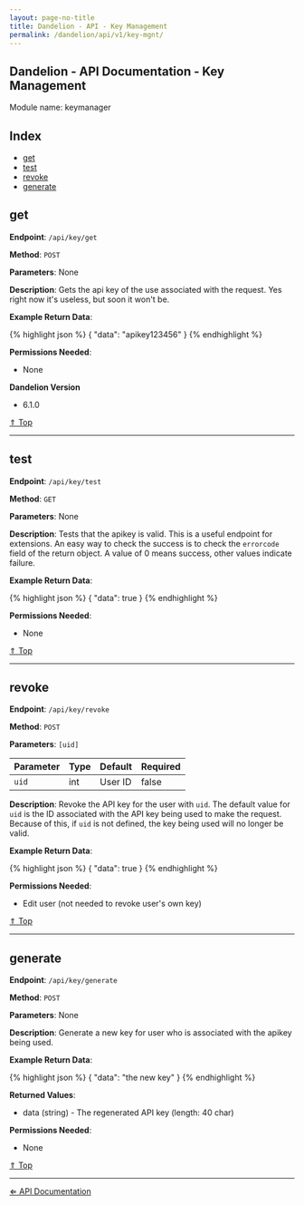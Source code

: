 ```yaml
---
layout: page-no-title
title: Dandelion - API - Key Management
permalink: /dandelion/api/v1/key-mgnt/
---
```


Dandelion - API Documentation - Key Management
----------------------------------------------

Module name: keymanager

Index
-----

- [get](#get)
- [test](#test)
- [revoke](#revoke)
- [generate](#generate)

get
---

**Endpoint**: `/api/key/get`

**Method**: `POST`

**Parameters**: None

**Description**: Gets the api key of the use associated with the request. Yes right now it's useless, but soon it won't be.

**Example Return Data**:

{% highlight json %}
{
	"data": "apikey123456"
}
{% endhighlight %}

**Permissions Needed**:

- None

**Dandelion Version**

- 6.1.0

[&#8657; Top](#index)

* * * * *

test
----

**Endpoint**: `/api/key/test`

**Method**: `GET`

**Parameters**: None

**Description**: Tests that the apikey is valid. This is a useful endpoint for extensions. An easy way to check the success is to check the `errorcode` field of the return object. A value of 0 means success, other values indicate failure.

**Example Return Data**:

{% highlight json %}
{
	"data": true
}
{% endhighlight %}

**Permissions Needed**:

- None

[&#8657; Top](#index)

* * * * *

revoke
------

**Endpoint**: `/api/key/revoke`

**Method**: `POST`

**Parameters**: `[uid]`

| Parameter | Type   | Default | Required |
|-----------|--------|---------|----------|
| `uid`     | int    | User ID | false    |

**Description**: Revoke the API key for the user with `uid`. The default value for `uid` is the ID associated with the API key being used to make the request. Because of this, if `uid` is not defined, the key being used will no longer be valid.

**Example Return Data**:

{% highlight json %}
{
	"data": true
}
{% endhighlight %}

**Permissions Needed**:

- Edit user (not needed to revoke user's own key)

[&#8657; Top](#index)

* * * * *

generate
--------

**Endpoint**: `/api/key/generate`

**Method**: `POST`

**Parameters**: None

**Description**: Generate a new key for user who is associated with the apikey being used.

**Example Return Data**:

{% highlight json %}
{
	"data": "the new key"
}
{% endhighlight %}

**Returned Values**:

- data (string) - The regenerated API key (length: 40 char)

**Permissions Needed**:

- None

[&#8657; Top](#index)

* * * * *

[&#8656; API Documentation](/dandelion/api/v1)
